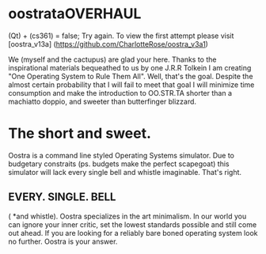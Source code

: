# oostrataOVERHAUL
(Qt) + (cs361) = false; Try again. To view the first attempt please visit [oostra_v13a] (https://github.com/CharlotteRose/oostra_v3a1)

We (myself and the cactupus) are glad your here. Thanks to the inspirational materials bequeathed to us by one J.R.R Tolkein I am creating "One Operating System to Rule Them All". Well, that's the goal. Despite the almost certain probability that I will fail to meet that goal I will minimize time consumption and make the introduction to OO.STR.TA shorter than a machiatto doppio, and sweeter than butterfinger blizzard.

<h1>The short and sweet.</h1> 
Oostra is a command line styled Operating Systems simulator. Due to budgetary constraits (ps. budgets make the perfect scapegoat) this simulator will lack every single bell and whistle imaginable. That's right. <h2> EVERY. SINGLE. BELL </h2> ( *and whistle). Oostra specializes in the art minimalism. In our world you can ignore your inner critic, set the lowest standards possible and still come out ahead. If you are looking for a reliably bare boned operating system look no further. Oostra is your answer. 
